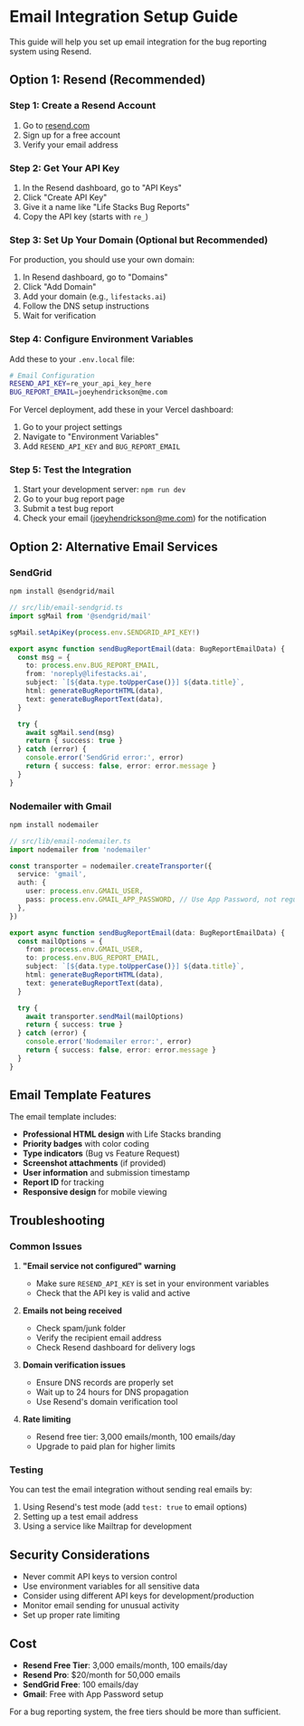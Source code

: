 # Email Integration Setup Guide

This guide will help you set up email integration for the bug reporting system using Resend.

## Option 1: Resend (Recommended)

### Step 1: Create a Resend Account

1. Go to [resend.com](https://resend.com)
2. Sign up for a free account
3. Verify your email address

### Step 2: Get Your API Key

1. In the Resend dashboard, go to "API Keys"
2. Click "Create API Key"
3. Give it a name like "Life Stacks Bug Reports"
4. Copy the API key (starts with `re_`)

### Step 3: Set Up Your Domain (Optional but Recommended)

For production, you should use your own domain:

1. In Resend dashboard, go to "Domains"
2. Click "Add Domain"
3. Add your domain (e.g., `lifestacks.ai`)
4. Follow the DNS setup instructions
5. Wait for verification

### Step 4: Configure Environment Variables

Add these to your `.env.local` file:

```bash
# Email Configuration
RESEND_API_KEY=re_your_api_key_here
BUG_REPORT_EMAIL=joeyhendrickson@me.com
```

For Vercel deployment, add these in your Vercel dashboard:

1. Go to your project settings
2. Navigate to "Environment Variables"
3. Add `RESEND_API_KEY` and `BUG_REPORT_EMAIL`

### Step 5: Test the Integration

1. Start your development server: `npm run dev`
2. Go to your bug report page
3. Submit a test bug report
4. Check your email (joeyhendrickson@me.com) for the notification

## Option 2: Alternative Email Services

### SendGrid

```bash
npm install @sendgrid/mail
```

```typescript
// src/lib/email-sendgrid.ts
import sgMail from '@sendgrid/mail'

sgMail.setApiKey(process.env.SENDGRID_API_KEY!)

export async function sendBugReportEmail(data: BugReportEmailData) {
  const msg = {
    to: process.env.BUG_REPORT_EMAIL,
    from: 'noreply@lifestacks.ai',
    subject: `[${data.type.toUpperCase()}] ${data.title}`,
    html: generateBugReportHTML(data),
    text: generateBugReportText(data),
  }

  try {
    await sgMail.send(msg)
    return { success: true }
  } catch (error) {
    console.error('SendGrid error:', error)
    return { success: false, error: error.message }
  }
}
```

### Nodemailer with Gmail

```bash
npm install nodemailer
```

```typescript
// src/lib/email-nodemailer.ts
import nodemailer from 'nodemailer'

const transporter = nodemailer.createTransporter({
  service: 'gmail',
  auth: {
    user: process.env.GMAIL_USER,
    pass: process.env.GMAIL_APP_PASSWORD, // Use App Password, not regular password
  },
})

export async function sendBugReportEmail(data: BugReportEmailData) {
  const mailOptions = {
    from: process.env.GMAIL_USER,
    to: process.env.BUG_REPORT_EMAIL,
    subject: `[${data.type.toUpperCase()}] ${data.title}`,
    html: generateBugReportHTML(data),
    text: generateBugReportText(data),
  }

  try {
    await transporter.sendMail(mailOptions)
    return { success: true }
  } catch (error) {
    console.error('Nodemailer error:', error)
    return { success: false, error: error.message }
  }
}
```

## Email Template Features

The email template includes:

- **Professional HTML design** with Life Stacks branding
- **Priority badges** with color coding
- **Type indicators** (Bug vs Feature Request)
- **Screenshot attachments** (if provided)
- **User information** and submission timestamp
- **Report ID** for tracking
- **Responsive design** for mobile viewing

## Troubleshooting

### Common Issues

1. **"Email service not configured" warning**
   - Make sure `RESEND_API_KEY` is set in your environment variables
   - Check that the API key is valid and active

2. **Emails not being received**
   - Check spam/junk folder
   - Verify the recipient email address
   - Check Resend dashboard for delivery logs

3. **Domain verification issues**
   - Ensure DNS records are properly set
   - Wait up to 24 hours for DNS propagation
   - Use Resend's domain verification tool

4. **Rate limiting**
   - Resend free tier: 3,000 emails/month, 100 emails/day
   - Upgrade to paid plan for higher limits

### Testing

You can test the email integration without sending real emails by:

1. Using Resend's test mode (add `test: true` to email options)
2. Setting up a test email address
3. Using a service like Mailtrap for development

## Security Considerations

- Never commit API keys to version control
- Use environment variables for all sensitive data
- Consider using different API keys for development/production
- Monitor email sending for unusual activity
- Set up proper rate limiting

## Cost

- **Resend Free Tier**: 3,000 emails/month, 100 emails/day
- **Resend Pro**: $20/month for 50,000 emails
- **SendGrid Free**: 100 emails/day
- **Gmail**: Free with App Password setup

For a bug reporting system, the free tiers should be more than sufficient.
